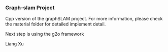 ### Graph-slam Project

Cpp version of the graphSLAM project. 
For more information, please check the material folder for detailed implement detail. 

Next step is using the g2o framework

Liang Xu